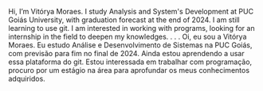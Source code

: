 Hi, I’m Vitórya Moraes.
I study Analysis and System's Development at PUC Goiás University, with graduation forecast at the end of 2024. I am still learning to use git.
I am interested in working with programs, looking for an internship in the field to deepen my knowledges.
.
.
.
Oi, eu sou a Vitórya Moraes.
Eu estudo Análise e Desenvolvimento de Sistemas na PUC Goiás, com previsão para fim no final de 2024. Ainda estou aprendendo a usar essa plataforma do git.
Estou interessada em trabalhar com programação, procuro por um estágio na área para aprofundar os meus conhecimentos adquiridos. 

<!---
vitcm/vitcm is a ✨ special ✨ repository because its `README.md` (this file) appears on your GitHub profile.
You can click the Preview link to take a look at your changes.
--->
